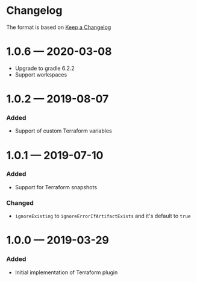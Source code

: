 # Changelog
The format is based on [Keep a Changelog](https://keepachangelog.com/en/1.0.0/)

# 1.0.6 — 2020-03-08
* Upgrade to gradle 6.2.2
* Support workspaces

# 1.0.2 — 2019-08-07
### Added
* Support of custom Terraform variables

# 1.0.1 — 2019-07-10
### Added
* Support for Terraform snapshots
### Changed 
* `ignoreExisting` to `ignoreErrorIfArtifactExists` and it's default to `true`


# 1.0.0 — 2019-03-29
### Added
* Initial implementation of Terraform plugin 
